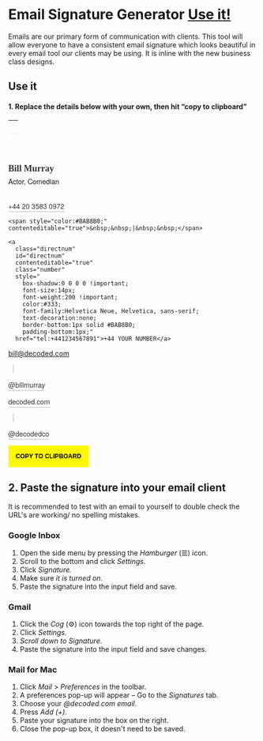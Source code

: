 # Email Signature Generator [Use it!](#use-it)
Emails are our primary form of communication with clients. This tool will allow everyone to have a consistent email signature which looks beautiful in every email tool our clients may be using. It is inline with the new business class designs.

## Use it

#### 1. Replace the details below with your own, then hit &ldquo;copy to clipboard&rdquo;


<div class="col-md-12" id="wrapper">

  <!-- Border top in a table to be friendly for mail clients -->
  <table border="0" width="100%" cellpadding="0" cellspacing="0">
    <tr>
      <td style="
        background:none;
        border-bottom: 1px solid #F2F1EF; 
        height:1px;
        width:100%;
        margin:0px 0px 0px 0px;">&nbsp;</td>
    </tr>
  </table>

  <!-- Your Name -->
  <h3 
  class="editor" 
  contenteditable="true" 
  style="
    margin-top:60px; 
    font-weight:600 !important; 
    font-size:18px;
    color:#333;
    margin-bottom:0;
    font-family:Georgia, Times, Times New Roman, serif;">Bill Murray</h3>

  <!-- Your job role -->
  <p 
    class="editor" 
    contenteditable="true" 
    style="font-size:14px;
      font-weight:200 !important;
      margin-top:5px;
      margin-bottom:30px;
      font-family:Helvetica Neue, Helvetica, sans-serif;">Actor, Comedian</p>

  <!-- Work phone number & Personal number-->
  <p style="margin:0 0 8px 0;">
    <a 
      id="worknum" 
      contenteditable="true" 
      class="worknum" 
      style="
        box-shadow:0 0 0 0 !important;
        font-size:14px; 
        font-weight:200 !important; 
        color:#333;
        font-family:Helvetica Neue, Helvetica, sans-serif;
        text-decoration:none; 
        border-bottom:1px solid #BAB8B0; 
        padding-bottom:1px;"
      href="tel:+442035830972">+44 20 3583 0972</a>

    <span style="color:#BAB8B0;" contenteditable="true">&nbsp;&nbsp;|&nbsp;&nbsp;</span>

    <a 
      class="directnum" 
      id="directnum" 
      contenteditable="true" 
      class="number" 
      style="
        box-shadow:0 0 0 0 !important;
        font-size:14px;
        font-weight:200 !important; 
        color:#333;
        font-family:Helvetica Neue, Helvetica, sans-serif; 
        text-decoration:none;
        border-bottom:1px solid #BAB8B0;
        padding-bottom:1px;" 
      href="tel:+441234567891">+44 YOUR NUMBER</a>
  </p>

<!-- Your work email and personal twitter -->
<p style="margin:0 0 8px 0;">

  <a 
    id="email" 
    contenteditable="true" 
    class="email editor" 
    style="
      box-shadow:0 0 0 0!important;
      font-size:14px;
      font-weight:200 !important;
      color:#333;
      font-family:Helvetica Neue, Helvetica, sans-serif;
      text-decoration:none;
      border-bottom:1px solid #BAB8B0;
      padding-bottom:1px; 
      text-transformation:lowercase;"
    href="mailto:bill@decoded.com">bill@decoded.com</a>

  <span style="color:#BAB8B0;" contenteditable="true">&nbsp;&nbsp;|&nbsp;&nbsp;</span>

  <a 
    id="twitter" 
    contenteditable="true" 
    class="twitter" 
    style="
      box-shadow:0 0 0 0 !important;
      font-size:14px; 
      font-weight:200 !important;
      color:#333; 
      font-family:Helvetica Neue, Helvetica, sans-serif;
      text-decoration:none;
      text-transformation:lowercase;
      border-bottom:1px solid #BAB8B0;
      padding-bottom:1px;" 
    href="https://twitter.com/decodedco">@billmurray</a>
</p>

<!-- Decoded website & Twitter-->
<p style="margin:0 0 8px 0;">

  <a 
    class="website" 
    id="website" 
    style="
      box-shadow:0 0 0 0 !important;
      font-size:14px;
      font-weight:200 !important;
      color:#333;
      font-family:Helvetica Neue, Helvetica, sans-serif;
      text-decoration:none;
      border-bottom:1px solid #BAB8B0;
      padding-bottom:1px;
      text-transformation:lowercase;"
    href="http://www.decoded.com/">decoded.com</a>

  <span style="color:#BAB8B0;">&nbsp;&nbsp;|&nbsp;&nbsp;</span>

  <a 
    href="https://www.twitter.com/decodedco" 
    style="
      box-shadow:0 0 0 0 !important; 
      font-size:14px;
      font-weight:200 !important;
      color:#333;
      font-family:Helvetica Neue, Helvetica, sans-serif; 
      text-decoration:none; 
      border-bottom:1px solid #BAB8B0;
      padding-bottom:1px;
      text-transformation:lowercase;">@decodedco</a>

  </p>
</div>

<!-- Trigger to copy signature-->
<div>
  <button 
    title="Copied!" 
    id="copy" 
    class="margin-top-XL margin-bottom-XXXL" 
    style="
      font-size:0.89em;
      padding:15px;
      text-transform:uppercase;
      background-color:#fef800;
      border:none;
      font-weight:600;" 
    data-clipboard-target="#wrapper">Copy to Clipboard</button>
</div>

## 2. Paste the signature into your email client
It is recommended to test with an email to yourself to double check the URL's are working/ no spelling mistakes.

### Google Inbox
1. Open the side menu by pressing the *Hamburger* (&#9776;) icon.
2. Scroll to the bottom and click *Settings.*
3. Click *Signature.*
4. Make sure *it is turned on.*
5. Paste the signature into the input field and save.

### Gmail
1. Click the *Cog* (&#9881;) icon towards the top right of the page.
2. Click *Settings.*
3. *Scroll down to Signature*.
4. Paste the signature into the input field and save changes.

### Mail for Mac
1. Click *Mail* > *Preferences* in the toolbar.
2. A preferences pop-up will appear &ndash; Go to the *Signatures* tab.
3. Choose your *@decoded.com email.*
4. Press *Add (+).*
5. Paste your signature into the box on the right.
6. Close the pop-up box, it doesn't need to be saved.

<!-- Call Jquery -->
<script type="text/javascript" src="https://cdnjs.cloudflare.com/ajax/libs/jquery/3.0.0-alpha1/jquery.min.js"></script>

<script type="text/javascript" src="https://cdnjs.cloudflare.com/ajax/libs/jqueryui/1.11.4/jquery-ui.min.js"></script>

<!-- Call Clipboard.js-->
<script type="text/javascript" src="https://cdnjs.cloudflare.com/ajax/libs/clipboard.js/1.5.5/clipboard.min.js"></script>

<!-- Update tel: according to work number -->
<script type="text/javascript">
$( ".worknum" ).blur(function() {
  var tel = "tel:";
  var num =  $('#worknum').text();
  num = num.replace(" ", "");
  $('#worknum').attr("href", tel + num);
});
</script>

<!-- Update tel: according to personal number -->
<script type="text/javascript">
$( ".directnum" ).blur(function() {
  var tel1 = "tel:";
  var num1 =  $('#directnum').text();
  num1 = num1.replace(" ", "");
  $('#directnum').attr("href", tel1 + num1);
});
</script>

<!-- Update mailto: href according to email -->
<script type="text/javascript">
  $( ".email" ).blur(function() {
    var mail = "mailto:";
    var name =  $('#email').text();
    $('#email').attr("href", mail + name);
  });
</script>

<!-- Update twitter url according to updated twitter handle -->
<script type="text/javascript">
  $( ".twitter" ).blur(function() {
    var twit = "http://twitter.com/";
    var hand =  $('#twitter').text();
    hand = hand.replace("@", "");
    $('#twitter').attr("href", twit + hand);
  });
</script>

<!-- Update website url according to updated website location -->
<script type="text/javascript">
  $( ".website" ).blur(function() {
    var htt = "https://www.";
    var web =  $('#website').text();
    $('#website').attr("href", htt + web);
  });
</script>

<!-- Start clipboard tool -->
<script>
  var clipboard = new Clipboard('#copy');
  clipboard.on('success', function(e) {
      $('#copy').text('Copied!');
      window.setTimeout(function () {
          $('#copy').text('Copy to clipboard');
      }, 3000);
      console.log(e);
  });
  clipboard.on('error', function(e) {
      console.log(e);
  });
</script>
